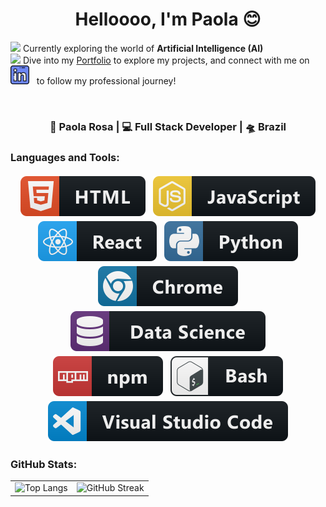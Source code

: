 # 
<div align="center">
   <h1>Helloooo, I'm Paola 😊 </h1>   
</div>

<img src="https://media.giphy.com/media/WUlplcMpOCEmTGBtBW/giphy.gif" width="30"> Currently exploring the world of **Artificial Intelligence (AI)**
<br/>
<img src="https://media.giphy.com/media/WUlplcMpOCEmTGBtBW/giphy.gif" width="30"> Dive into my [Portfolio](https://portfolio-pi-pearl-11.vercel.app/) to explore my projects, and connect with me on <a href="https://www.linkedin.com/in/paola-rosa-a2254b10a/"> <img height="30" src="https://raw.githubusercontent.com/8bithemant/8bithemant/master/linkedin.png?raw=true"></a>&nbsp;&nbsp; to follow my professional journey!

<br/>
<div align="center">
<h3> 👻 Paola Rosa | 💻 Full Stack Developer | 🛸 Brazil </h3>
</div>

<h3><b>Languages and Tools:</b></h3>

<p align="center">
  <img src="https://raw.githubusercontent.com/8bithemant/8bithemant/master/svg/dev/languages/html.svg" alt="html" style="vertical-align:top; margin:4px">    
  <img src="https://raw.githubusercontent.com/8bithemant/8bithemant/master/svg/dev/languages/js.svg" alt="js" style="vertical-align:top; margin:4px">
   <img src="https://raw.githubusercontent.com/8bithemant/8bithemant/master/svg/dev/frameworks/react.svg" alt="react" style="vertical-align:top; margin:4px">
  <img src="https://raw.githubusercontent.com/8bithemant/8bithemant/master/svg/dev/languages/python.svg" alt="python" style="vertical-align:top; margin:4px"> 
  <img src="https://raw.githubusercontent.com/8bithemant/8bithemant/master/svg/dev/misc/chrome.svg" alt="chrome" style="vertical-align:top; margin:4px">
  <img src="https://raw.githubusercontent.com/8bithemant/8bithemant/master/svg/dev/misc/datascience.svg" alt="datascience" style="vertical-align:top; margin:4px">
  <img src="https://raw.githubusercontent.com/8bithemant/8bithemant/master/svg/dev/services/npm.svg" alt="npm" style="vertical-align:top; margin:4px">
  <img src="https://raw.githubusercontent.com/8bithemant/8bithemant/master/svg/dev/tools/bash.svg" alt="bash" style="vertical-align:top; margin:4px">
  <img src="https://raw.githubusercontent.com/8bithemant/8bithemant/master/svg/dev/tools/visualstudio_code.svg" alt="vscode" style="vertical-align:top; margin:4px">
</p>

### GitHub Stats:

<table>
  <tr>
    <td><img src="https://github-readme-stats.vercel.app/api/top-langs/?username=paolarosa&layout=compact&theme=dark" alt="Top Langs"></td>
    <td><img src="https://github-readme-streak-stats.herokuapp.com/?user=paolarosa&theme=dark" alt="GitHub Streak"></td>
  </tr>
</table>
